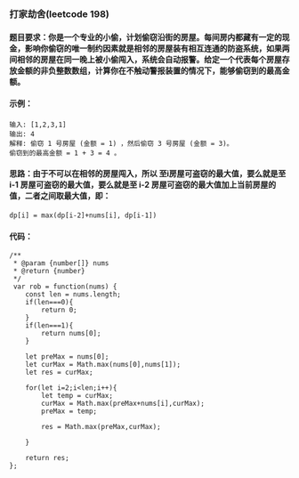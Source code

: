 ### 打家劫舍(leetcode 198)
#### 题目要求：你是一个专业的小偷，计划偷窃沿街的房屋。每间房内都藏有一定的现金，影响你偷窃的唯一制约因素就是相邻的房屋装有相互连通的防盗系统，如果两间相邻的房屋在同一晚上被小偷闯入，系统会自动报警。给定一个代表每个房屋存放金额的非负整数数组，计算你在不触动警报装置的情况下，能够偷窃到的最高金额。
#### 示例：
```
输入: [1,2,3,1]
输出: 4
解释: 偷窃 1 号房屋 (金额 = 1) ，然后偷窃 3 号房屋 (金额 = 3)。
偷窃到的最高金额 = 1 + 3 = 4 。
```
#### 思路：由于不可以在相邻的房屋闯入，所以 至i房屋可盗窃的最大值，要么就是至 i-1 房屋可盗窃的最大值，要么就是至 i-2 房屋可盗窃的最大值加上当前房屋的值，二者之间取最大值，即：
```
dp[i] = max(dp[i-2]+nums[i], dp[i-1])
```
#### 代码：

```
/**
 * @param {number[]} nums
 * @return {number}
 */
 var rob = function(nums) {
    const len = nums.length;
    if(len===0){
        return 0;
    }
    if(len===1){
        return nums[0];
    }

    let preMax = nums[0];
    let curMax = Math.max(nums[0],nums[1]);
    let res = curMax;

    for(let i=2;i<len;i++){
        let temp = curMax;
        curMax = Math.max(preMax+nums[i],curMax);
        preMax = temp;
        
        res = Math.max(preMax,curMax);

    }

    return res;
};
```